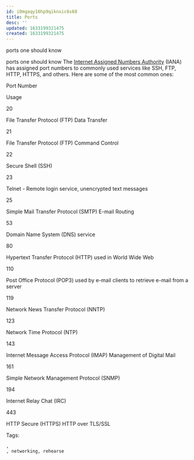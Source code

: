```yaml
---
id: i0mgaqy16hp9qiknxic6s68
title: Ports
desc: ''
updated: 1633199321475
created: 1633199321475
---
```


ports one should know

ports one should know
The [Internet Assigned Numbers Authority](https://en.wikipedia.org/wiki/Internet_Assigned_Numbers_Authority) (IANA) has assigned port numbers to commonly used services like SSH, FTP, HTTP, HTTPS, and others. Here are some of the most common ones:

Port Number

Usage

20

File Transfer Protocol (FTP) Data Transfer

21

File Transfer Protocol (FTP) Command Control

22

Secure Shell (SSH)

23

Telnet - Remote login service, unencrypted text messages

25

Simple Mail Transfer Protocol (SMTP) E-mail Routing

53

Domain Name System (DNS) service

80

Hypertext Transfer Protocol (HTTP) used in World Wide Web

110

Post Office Protocol (POP3) used by e-mail clients to retrieve e-mail from a server

119

Network News Transfer Protocol (NNTP)

123

Network Time Protocol (NTP)

143

Internet Message Access Protocol (IMAP) Management of Digital Mail

161

Simple Network Management Protocol (SNMP)

194

Internet Relay Chat (IRC)

443

HTTP Secure (HTTPS) HTTP over TLS/SSL

Tags:
  
    , 
    , networking, rehearse
